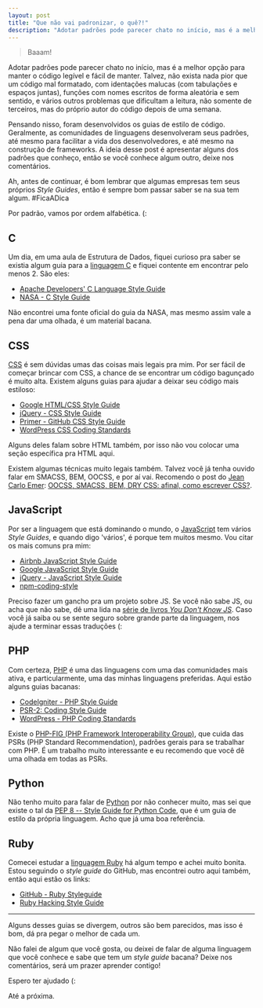 ```yaml
---
layout: post
title: "Que não vai padronizar, o quê?!"
description: "Adotar padrões pode parecer chato no início, mas é a melhor opção para manter o código legível e fácil de manter."
---
```


> Baaam!

Adotar padrões pode parecer chato no início, mas é a melhor opção para manter o código legível e fácil de manter. Talvez, não exista nada pior que um código mal formatado, com identações malucas (com tabulações e espaços juntas), funções com nomes escritos de forma aleatória e sem sentido, e vários outros problemas que dificultam a leitura, não somente de terceiros, mas do próprio autor do código depois de uma semana.

Pensando nisso, foram desenvolvidos os guias de estilo de código. Geralmente, as comunidades de linguagens desenvolveram seus padrões, até mesmo para facilitar a vida dos desenvolvedores, e até mesmo na construção de frameworks. A ideia desse post é apresentar alguns dos padrões que conheço, então se você conhece algum outro, deixe nos comentários.

Ah, antes de continuar, é bom lembrar que algumas empresas tem seus próprios *Style Guides*, então é sempre bom passar saber se na sua tem algum. #FicaADica

Por padrão, vamos por ordem alfabética. (:


## C
Um dia, em uma aula de Estrutura de Dados, fiquei curioso pra saber se existia algum guia para a [linguagem C](https://pt.wikipedia.org/wiki/C_(linguagem_de_programa%C3%A7%C3%A3o)) e fiquei contente em encontrar pelo menos 2. São eles:

  * [Apache Developers&apos; C Language Style Guide](https://httpd.apache.org/dev/styleguide.html)
  * [NASA - C Style Guide](http://homepages.inf.ed.ac.uk/dts/pm/Papers/nasa-c-style.pdf)

Não encontrei uma fonte oficial do guia da NASA, mas mesmo assim vale a pena dar uma olhada, é um material bacana.


## CSS
[CSS](https://pt.wikipedia.org/wiki/Cascading_Style_Sheets) é sem dúvidas umas das coisas mais legais pra mim. Por ser fácil de começar brincar com CSS, a chance de se encontrar um código bagunçado é muito alta. Existem alguns guias para ajudar a deixar seu código mais estiloso:

  * [Google HTML/CSS Style Guide](https://google.github.io/styleguide/htmlcssguide.xml)
  * [jQuery - CSS Style Guide](http://contribute.jquery.org/style-guide/css/)
  * [Primer - GitHub CSS Style Guide](http://primercss.io/)
  * [WordPress CSS Coding Standards](https://make.wordpress.org/core/handbook/best-practices/coding-standards/css/)

Alguns deles falam sobre HTML também, por isso não vou colocar uma seção específica pra HTML aqui.

Existem algumas técnicas muito legais também. Talvez você já tenha ouvido falar em SMACSS, BEM, OOCSS, e por aí vai. Recomendo o post do [Jean Carlo Emer](https://twitter.com/jcemer): [OOCSS, SMACSS, BEM, DRY CSS: afinal, como escrever CSS?](http://tableless.com.br/oocss-smacss-bem-dry-css-afinal-como-escrever-css/).


## JavaScript
Por ser a linguagem que está dominando o mundo, o [JavaScript](https://pt.wikipedia.org/wiki/JavaScript) tem vários *Style Guides*, e quando digo 'vários', é porque tem muitos mesmo. Vou citar os mais comuns pra mim:

  * [Airbnb JavaScript Style Guide](https://github.com/airbnb/javascript)
  * [Google JavaScript Style Guide](https://google.github.io/styleguide/javascriptguide.xml)
  * [jQuery - JavaScript Style Guide](https://contribute.jquery.org/style-guide/js/)
  * [npm-coding-style](https://docs.npmjs.com/misc/coding-style)

Preciso fazer um gancho pra um projeto sobre JS. Se você não sabe JS, ou acha que não sabe, dê uma lida na [série de livros *You Don&apos;t Know JS*](https://github.com/cezaraugusto/You-Dont-Know-JS). Caso você já saiba ou se sente seguro sobre grande parte da linguagem, nos ajude a terminar essas traduções (:


## PHP
Com certeza, [PHP](https://pt.wikipedia.org/wiki/PHP) é uma das linguagens com uma das comunidades mais ativa, e particularmente, uma das minhas linguagens preferidas. Aqui estão alguns guias bacanas:

  * [CodeIgniter - PHP Style Guide](http://www.codeigniter.com/user_guide/general/styleguide.html)
  * [PSR-2: Coding Style Guide](http://www.php-fig.org/psr/psr-2/)
  * [WordPress - PHP Coding Standards](https://make.wordpress.org/core/handbook/best-practices/coding-standards/php/)

Existe o [PHP-FIG (PHP Framework Interoperability Group)](http://www.php-fig.org/), que cuida das PSRs (PHP Standard Recommendation), padrões gerais para se trabalhar com PHP. É um trabalho muito interessante e eu recomendo que você dê uma olhada em todas as PSRs.


## Python
Não tenho muito para falar de [Python](https://pt.wikipedia.org/wiki/Python) por não conhecer muito, mas sei que existe o tal da [PEP 8 -- Style Guide for Python Code](https://www.python.org/dev/peps/pep-0008/), que é um guia de estilo da própria linguagem. Acho que já uma boa referência.


## Ruby
Comecei estudar a [linguagem Ruby](https://pt.wikipedia.org/wiki/Ruby_(linguagem_de_programa%C3%A7%C3%A3o)) há algum tempo e achei muito bonita. Estou seguindo o *style guide* do GitHub, mas encontrei outro aqui também, então aqui estão os links:

  * [GitHub - Ruby Styleguide](https://github.com/styleguide/ruby)
  * [Ruby Hacking Style Guide](https://ruby-hacking-style-guide.github.io/)

---

Alguns desses guias se divergem, outros são bem parecidos, mas isso é bom, dá pra pegar o melhor de cada um.

Não falei de algum que você gosta, ou deixei de falar de alguma linguagem que você conhece e sabe que tem um *style guide* bacana? Deixe nos comentários, será um prazer aprender contigo!

Espero ter ajudado (:

Até a próxima.
